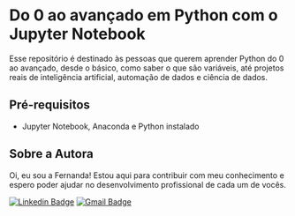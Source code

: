 # Do 0 ao avançado em Python com o Jupyter Notebook
Esse repositório é destinado às pessoas que querem aprender Python do 0 ao avançado, desde o básico, como saber o que são variáveis, até projetos reais de inteligência artificial, automação de dados e ciência de dados. 

## Pré-requisitos
- Jupyter Notebook, Anaconda e Python instalado

## Sobre a Autora
Oi, eu sou a Fernanda! Estou aqui para contribuir com meu conhecimento e espero poder ajudar no desenvolvimento profissional de cada um de vocês.

[![Linkedin Badge](https://img.shields.io/badge/-Fernanda_Maki_Hirose-blue?style=flat-square&logo=Linkedin&logoColor=white&link=https://www.linkedin.com/in/fernanda-maki-hirose-801117208/)](https://www.linkedin.com/in/fernanda-maki-hirose-801117208/)  [![Gmail Badge](https://img.shields.io/badge/-femahi2020@gmail.com-c14438?style=flat-square&logo=Gmail&logoColor=white&link=mailto:femahi2020@gmail.com)](mailto:femahi2020@gmail.com)



